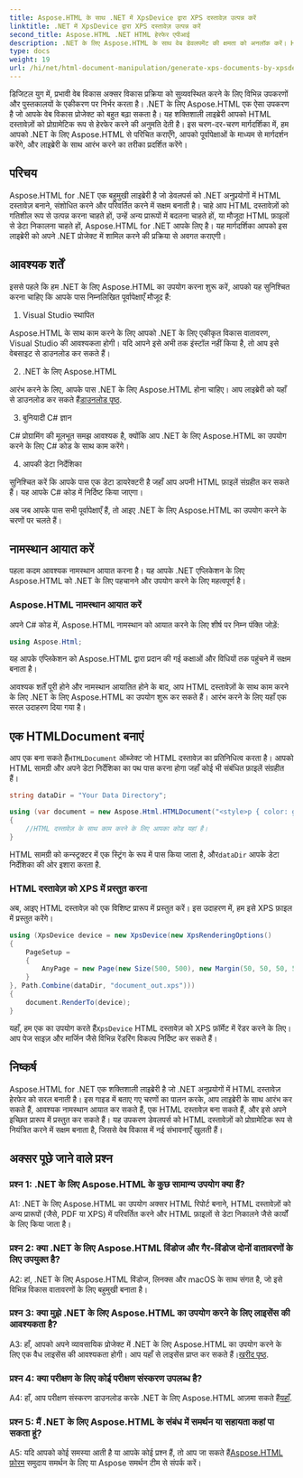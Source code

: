 ```yaml
---
title: Aspose.HTML के साथ .NET में XpsDevice द्वारा XPS दस्तावेज़ उत्पन्न करें
linktitle: .NET में XpsDevice द्वारा XPS दस्तावेज़ उत्पन्न करें
second_title: Aspose.HTML .NET HTML हेरफेर एपीआई
description: .NET के लिए Aspose.HTML के साथ वेब डेवलपमेंट की क्षमता को अनलॉक करें। HTML दस्तावेज़ों को आसानी से बनाएँ, परिवर्तित करें और उनमें हेरफेर करें।
type: docs
weight: 19
url: /hi/net/html-document-manipulation/generate-xps-documents-by-xpsdevice/
---
```


डिजिटल युग में, प्रभावी वेब विकास अक्सर विकास प्रक्रिया को सुव्यवस्थित करने के लिए विभिन्न उपकरणों और पुस्तकालयों के एकीकरण पर निर्भर करता है। .NET के लिए Aspose.HTML एक ऐसा उपकरण है जो आपके वेब विकास प्रोजेक्ट को बहुत बढ़ा सकता है। यह शक्तिशाली लाइब्रेरी आपको HTML दस्तावेज़ों को प्रोग्रामेटिक रूप से हेरफेर करने की अनुमति देती है। इस चरण-दर-चरण मार्गदर्शिका में, हम आपको .NET के लिए Aspose.HTML से परिचित कराएँगे, आपको पूर्वापेक्षाओं के माध्यम से मार्गदर्शन करेंगे, और लाइब्रेरी के साथ आरंभ करने का तरीका प्रदर्शित करेंगे।

## परिचय

Aspose.HTML for .NET एक बहुमुखी लाइब्रेरी है जो डेवलपर्स को .NET अनुप्रयोगों में HTML दस्तावेज़ बनाने, संशोधित करने और परिवर्तित करने में सक्षम बनाती है। चाहे आप HTML दस्तावेज़ों को गतिशील रूप से उत्पन्न करना चाहते हों, उन्हें अन्य प्रारूपों में बदलना चाहते हों, या मौजूदा HTML फ़ाइलों से डेटा निकालना चाहते हों, Aspose.HTML for .NET आपके लिए है। यह मार्गदर्शिका आपको इस लाइब्रेरी को अपने .NET प्रोजेक्ट में शामिल करने की प्रक्रिया से अवगत कराएगी।

## आवश्यक शर्तें

इससे पहले कि हम .NET के लिए Aspose.HTML का उपयोग करना शुरू करें, आपको यह सुनिश्चित करना चाहिए कि आपके पास निम्नलिखित पूर्वापेक्षाएँ मौजूद हैं:

1. Visual Studio स्थापित

Aspose.HTML के साथ काम करने के लिए आपको .NET के लिए एकीकृत विकास वातावरण, Visual Studio की आवश्यकता होगी। यदि आपने इसे अभी तक इंस्टॉल नहीं किया है, तो आप इसे वेबसाइट से डाउनलोड कर सकते हैं।

2. .NET के लिए Aspose.HTML

 आरंभ करने के लिए, आपके पास .NET के लिए Aspose.HTML होना चाहिए। आप लाइब्रेरी को यहाँ से डाउनलोड कर सकते हैं[डाउनलोड पृष्ठ](https://releases.aspose.com/html/net/).

3. बुनियादी C# ज्ञान

C# प्रोग्रामिंग की मूलभूत समझ आवश्यक है, क्योंकि आप .NET के लिए Aspose.HTML का उपयोग करने के लिए C# कोड के साथ काम करेंगे।

4. आपकी डेटा निर्देशिका

सुनिश्चित करें कि आपके पास एक डेटा डायरेक्टरी है जहाँ आप अपनी HTML फ़ाइलें संग्रहीत कर सकते हैं। यह आपके C# कोड में निर्दिष्ट किया जाएगा।

अब जब आपके पास सभी पूर्वापेक्षाएँ हैं, तो आइए .NET के लिए Aspose.HTML का उपयोग करने के चरणों पर चलते हैं।

## नामस्थान आयात करें

पहला कदम आवश्यक नामस्थान आयात करना है। यह आपके .NET एप्लिकेशन के लिए Aspose.HTML को .NET के लिए पहचानने और उपयोग करने के लिए महत्वपूर्ण है।

### Aspose.HTML नामस्थान आयात करें

अपने C# कोड में, Aspose.HTML नामस्थान को आयात करने के लिए शीर्ष पर निम्न पंक्ति जोड़ें:

```csharp
using Aspose.Html;
```

यह आपके एप्लिकेशन को Aspose.HTML द्वारा प्रदान की गई कक्षाओं और विधियों तक पहुंचने में सक्षम बनाता है।

आवश्यक शर्तें पूरी होने और नामस्थान आयातित होने के बाद, आप HTML दस्तावेज़ों के साथ काम करने के लिए .NET के लिए Aspose.HTML का उपयोग शुरू कर सकते हैं। आरंभ करने के लिए यहाँ एक सरल उदाहरण दिया गया है।

## एक HTMLDocument बनाएं

 आप एक बना सकते हैं`HTMLDocument` ऑब्जेक्ट जो HTML दस्तावेज़ का प्रतिनिधित्व करता है। आपको HTML सामग्री और अपने डेटा निर्देशिका का पथ पास करना होगा जहाँ कोई भी संबंधित फ़ाइलें संग्रहीत हैं।

```csharp
string dataDir = "Your Data Directory";

using (var document = new Aspose.Html.HTMLDocument("<style>p { color: green; }</style><p>my first paragraph</p>", dataDir))
{
    //HTML दस्तावेज़ के साथ काम करने के लिए आपका कोड यहां है।
}
```

 HTML सामग्री को कन्स्ट्रक्टर में एक स्ट्रिंग के रूप में पास किया जाता है, और`dataDir` आपके डेटा निर्देशिका की ओर इशारा करता है.

### HTML दस्तावेज़ को XPS में प्रस्तुत करना

अब, आइए HTML दस्तावेज़ को एक विशिष्ट प्रारूप में प्रस्तुत करें। इस उदाहरण में, हम इसे XPS फ़ाइल में प्रस्तुत करेंगे।

```csharp
using (XpsDevice device = new XpsDevice(new XpsRenderingOptions()
{
    PageSetup =
    {
        AnyPage = new Page(new Size(500, 500), new Margin(50, 50, 50, 50))
    }
}, Path.Combine(dataDir, "document_out.xps")))
{
    document.RenderTo(device);
}
```

 यहाँ, हम एक का उपयोग करते हैं`XpsDevice` HTML दस्तावेज़ को XPS फ़ॉर्मेट में रेंडर करने के लिए। आप पेज साइज़ और मार्जिन जैसे विभिन्न रेंडरिंग विकल्प निर्दिष्ट कर सकते हैं।

## निष्कर्ष

Aspose.HTML for .NET एक शक्तिशाली लाइब्रेरी है जो .NET अनुप्रयोगों में HTML दस्तावेज़ हेरफेर को सरल बनाती है। इस गाइड में बताए गए चरणों का पालन करके, आप लाइब्रेरी के साथ आरंभ कर सकते हैं, आवश्यक नामस्थान आयात कर सकते हैं, एक HTML दस्तावेज़ बना सकते हैं, और इसे अपने इच्छित प्रारूप में प्रस्तुत कर सकते हैं। यह उपकरण डेवलपर्स को HTML दस्तावेज़ों को प्रोग्रामेटिक रूप से नियंत्रित करने में सक्षम बनाता है, जिससे वेब विकास में नई संभावनाएँ खुलती हैं।

## अक्सर पूछे जाने वाले प्रश्न

### प्रश्न 1: .NET के लिए Aspose.HTML के कुछ सामान्य उपयोग क्या हैं?

A1: .NET के लिए Aspose.HTML का उपयोग अक्सर HTML रिपोर्ट बनाने, HTML दस्तावेज़ों को अन्य प्रारूपों (जैसे, PDF या XPS) में परिवर्तित करने और HTML फ़ाइलों से डेटा निकालने जैसे कार्यों के लिए किया जाता है।

### प्रश्न 2: क्या .NET के लिए Aspose.HTML विंडोज और गैर-विंडोज दोनों वातावरणों के लिए उपयुक्त है?

A2: हां, .NET के लिए Aspose.HTML विंडोज, लिनक्स और macOS के साथ संगत है, जो इसे विभिन्न विकास वातावरणों के लिए बहुमुखी बनाता है।

### प्रश्न 3: क्या मुझे .NET के लिए Aspose.HTML का उपयोग करने के लिए लाइसेंस की आवश्यकता है?

 A3: हाँ, आपको अपने व्यावसायिक प्रोजेक्ट में .NET के लिए Aspose.HTML का उपयोग करने के लिए एक वैध लाइसेंस की आवश्यकता होगी। आप यहाँ से लाइसेंस प्राप्त कर सकते हैं।[खरीद पृष्ठ](https://purchase.aspose.com/buy).

### प्रश्न 4: क्या परीक्षण के लिए कोई परीक्षण संस्करण उपलब्ध है?

 A4: हाँ, आप परीक्षण संस्करण डाउनलोड करके .NET के लिए Aspose.HTML आज़मा सकते हैं[यहाँ](https://releases.aspose.com/).

### प्रश्न 5: मैं .NET के लिए Aspose.HTML के संबंध में समर्थन या सहायता कहां पा सकता हूं?

 A5: यदि आपको कोई समस्या आती है या आपके कोई प्रश्न हैं, तो आप जा सकते हैं[Aspose.HTML फ़ोरम](https://forum.aspose.com/) समुदाय समर्थन के लिए या Aspose समर्थन टीम से संपर्क करें।